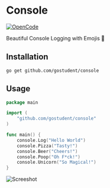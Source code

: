 # Console

[![OpenCode](https://img.shields.io/badge/Open-Code-ff6a00.svg?style=flat-square)](https://opencode18.github.io)

Beautiful Console Logging with Emojis 🦄

## Installation

`go get github.com/gostudent/console`

## Usage

```go
package main

import (
	"github.com/gostudent/console"
)

func main() {
	console.Log("Hello World")
	console.Pizza("Tasty!")
	console.Beer("Cheers!")
	console.Poop("Oh F*ck!")
	console.Unicorn("So Magical!")
}
```

![Screeshot](screenshot.png)
